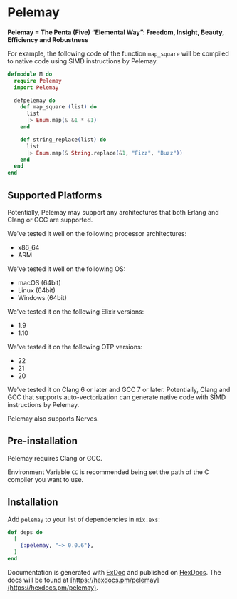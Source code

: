 # Pelemay
**Pelemay = The Penta (Five) “Elemental Way”: Freedom, Insight, Beauty, Efficiency and Robustness**

For example, the following code of the function `map_square` will be compiled to native code using SIMD instructions by Pelemay.

```elixir
defmodule M do
  require Pelemay
  import Pelemay

  defpelemay do
    def map_square (list) do
      list
      |> Enum.map(& &1 * &1)
    end

    def string_replace(list) do
      list
      |> Enum.map(& String.replace(&1, "Fizz", "Buzz"))
    end
  end
end
```

## Supported Platforms

Potentially, Pelemay may support any architectures that both Erlang and Clang or GCC are supported.

We've tested it well on the following processor architectures:

* x86_64
* ARM

We've tested it well on the following OS:

* macOS (64bit)
* Linux (64bit)
* Windows (64bit)

We've tested it on the following Elixir versions:

* 1.9
* 1.10

We've tested it on the following OTP versions:

* 22
* 21
* 20

We've tested it on Clang 6 or later and GCC 7 or later.
Potentially, Clang and GCC that supports auto-vectorization can generate native code with SIMD instructions by Pelemay.

Pelemay also supports Nerves.

## Pre-installation

Pelemay requires Clang or GCC.

Environment Variable `CC` is recommended being set the path of the C compiler you want to use.

## Installation

Add `pelemay` to your list of dependencies in `mix.exs`:

```elixir
def deps do
  [
    {:pelemay, "~> 0.0.6"},
  ]
end
```

Documentation is generated with [ExDoc](https://github.com/elixir-lang/ex_doc)
and published on [HexDocs](https://hexdocs.pm). The docs will
be found at [https://hexdocs.pm/pelemay](https://hexdocs.pm/pelemay).
